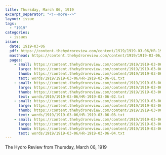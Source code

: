 ```yaml
---
title: Thursday, March 06, 1919
excerpt_separator: "<!--more-->"
layout: issue
tags:
  - "1919"
categories:
  - issues
issue:
  date: 1919-03-06
  pdf: https://content.thehydroreview.com/content/1919/1919-03-06/HR-1919-03-06.pdf
  masthead: https://content.thehydroreview.com/content/1919/1919-03-06/masthead/HR-1919-03-06.jpg
  pages:
    - small: https://content.thehydroreview.com/content/1919/1919-03-06/small/HR-1919-03-06-01.jpg
      large: https://content.thehydroreview.com/content/1919/1919-03-06/large/HR-1919-03-06-01.jpg
      thumb: https://content.thehydroreview.com/content/1919/1919-03-06/thumbnails/HR-1919-03-06-01.jpg
      text: words/1919/1919-03-06/HR-1919-03-06-01.txt
    - small: https://content.thehydroreview.com/content/1919/1919-03-06/small/HR-1919-03-06-02.jpg
      large: https://content.thehydroreview.com/content/1919/1919-03-06/large/HR-1919-03-06-02.jpg
      thumb: https://content.thehydroreview.com/content/1919/1919-03-06/thumbnails/HR-1919-03-06-02.jpg
      text: words/1919/1919-03-06/HR-1919-03-06-02.txt
    - small: https://content.thehydroreview.com/content/1919/1919-03-06/small/HR-1919-03-06-03.jpg
      large: https://content.thehydroreview.com/content/1919/1919-03-06/large/HR-1919-03-06-03.jpg
      thumb: https://content.thehydroreview.com/content/1919/1919-03-06/thumbnails/HR-1919-03-06-03.jpg
      text: words/1919/1919-03-06/HR-1919-03-06-03.txt
    - small: https://content.thehydroreview.com/content/1919/1919-03-06/small/HR-1919-03-06-04.jpg
      large: https://content.thehydroreview.com/content/1919/1919-03-06/large/HR-1919-03-06-04.jpg
      thumb: https://content.thehydroreview.com/content/1919/1919-03-06/thumbnails/HR-1919-03-06-04.jpg
      text: words/1919/1919-03-06/HR-1919-03-06-04.txt
---
```


The Hydro Review from Thursday, March 06, 1919

<!--more-->

